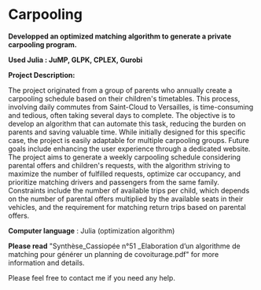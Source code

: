 # Carpooling

**Developped an optimized matching algorithm to generate a private carpooling program.**

**Used Julia : JuMP, GLPK, CPLEX, Gurobi**

**Project Description:**

The project originated from a group of parents who annually create a carpooling schedule based on their children's timetables. This process, involving daily commutes from Saint-Cloud to Versailles, is time-consuming and tedious, often taking several days to complete. The objective is to develop an algorithm that can automate this task, reducing the burden on parents and saving valuable time. While initially designed for this specific case, the project is easily adaptable for multiple carpooling groups. Future goals include enhancing the user experience through a dedicated website. The project aims to generate a weekly carpooling schedule considering parental offers and children's requests, with the algorithm striving to maximize the number of fulfilled requests, optimize car occupancy, and prioritize matching drivers and passengers from the same family. Constraints include the number of available trips per child, which depends on the number of parental offers multiplied by the available seats in their vehicles, and the requirement for matching return trips based on parental offers.


**Computer language** : Julia (optimization algorithm)

**Please read** "Synthèse_Cassiopée n°51 _Elaboration d’un algorithme de matching pour générer un planning de covoiturage.pdf" for more information and details.

Please feel free to contact me if you need any help.
